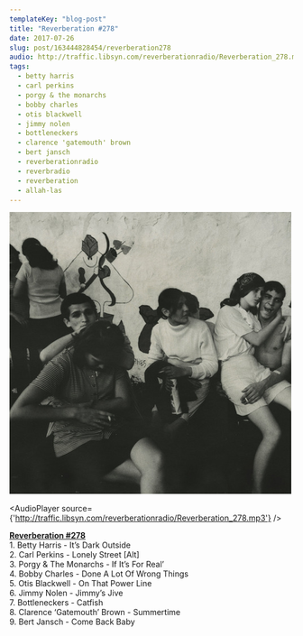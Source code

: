 ```yaml
---
templateKey: "blog-post"
title: "Reverberation #278"
date: 2017-07-26
slug: post/163444828454/reverberation278
audio: http://traffic.libsyn.com/reverberationradio/Reverberation_278.mp3
tags:
  - betty harris
  - carl perkins
  - porgy & the monarchs
  - bobby charles
  - otis blackwell
  - jimmy nolen
  - bottleneckers
  - clarence 'gatemouth' brown
  - bert jansch
  - reverberationradio
  - reverbradio
  - reverberation
  - allah-las
---
```


![Reverberation #278](../images/38bb245fcedabc74d2ba76bd0385a14018c0b0e3080287baf5528a7ef9d94ca3.jpg)

<AudioPlayer source={'http://traffic.libsyn.com/reverberationradio/Reverberation_278.mp3'} />

<p><b><a href="http://traffic.libsyn.com/reverberationradio/Reverberation_278.mp3">Reverberation #278</a><br /></b>1. Betty Harris - It&rsquo;s Dark Outside<br />2. Carl Perkins - Lonely Street [Alt]<br />3. Porgy &amp; The Monarchs - If It&rsquo;s For Real&rsquo;<br />4. Bobby Charles - Done A Lot Of Wrong Things<br />5. Otis Blackwell - On That Power Line<br />6. Jimmy Nolen - Jimmy&rsquo;s Jive<br />7. Bottleneckers - Catfish<br />8. Clarence &lsquo;Gatemouth&rsquo; Brown - Summertime<br />9. Bert Jansch - Come Back Baby</p>
